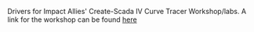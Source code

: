 Drivers for Impact Allies' Create-Scada IV Curve Tracer Workshop/labs. A link for the workshop can be found [here](https://www.impactallies.com/iv-curve-tracer-lab)
